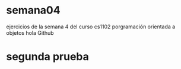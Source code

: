 # semana04
ejercicios de la semana 4 del curso cs1102 porgramación orientada a objetos
hola Github

# segunda prueba
